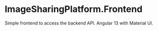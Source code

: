 # ImageSharingPlatform.Frontend

Simple frontend to access the backend API. Angular 13 with Material UI.
